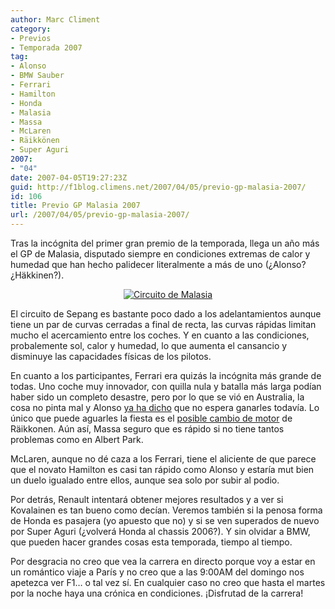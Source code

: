 ```yaml
---
author: Marc Climent
category:
- Previos
- Temporada 2007
tag:
- Alonso
- BMW Sauber
- Ferrari
- Hamilton
- Honda
- Malasia
- Massa
- McLaren
- Räikkönen
- Super Aguri
2007:
- "04"
date: 2007-04-05T19:27:23Z
guid: http://f1blog.climens.net/2007/04/05/previo-gp-malasia-2007/
id: 106
title: Previo GP Malasia 2007
url: /2007/04/05/previo-gp-malasia-2007/
---
```


Tras la incógnita del primer gran premio de la temporada, llega un año más el GP de Malasia, disputado siempre en condiciones extremas de calor y humedad que han hecho palidecer literalmente a más de uno (¿Alonso? ¿Häkkinen?).[](http://f1blog.climens.net/files/2007/04/malasia1.png "Circuito de Malasia")

<p style="text-align: center">
  <a href="http://f1blog.climens.net/files/2007/04/malasia1.png" title="Circuito de Malasia"><img src="http://f1blog.climens.net/files/2007/04/malasia1.png" alt="Circuito de Malasia" /></a>
</p>

El circuito de Sepang es bastante poco dado a los adelantamientos aunque tiene un par de curvas cerradas a final de recta, las curvas rápidas limitan mucho el acercamiento entre los coches. Y en cuanto a las condiciones, probalemente sol, calor y humedad, lo que aumenta el cansancio y disminuye las capacidades físicas de los pilotos.

En cuanto a los participantes, Ferrari era quizás la incógnita más grande de todas. Uno coche muy innovador, con quilla nula y batalla más larga podían haber sido un completo desastre, pero por lo que se vió en Australia, la cosa no pinta mal y Alonso [ya ha dicho](http://www.autosport.com/news/report.php/id/57805) que no espera ganarles todavía. Lo único que puede aguarles la fiesta es el [posible cambio de motor](http://www.racingpasion.com/2007/04/05-raikkonen-podria-tener-que-cambiar-el-motor-para-malasia) de Räikkonen. Aún así, Massa seguro que es rápido si no tiene tantos problemas como en Albert Park.

McLaren, aunque no dé caza a los Ferrari, tiene el aliciente de que parece que el novato Hamilton es casi tan rápido como Alonso y estaría mut bien un duelo igualado entre ellos, aunque sea solo por subir al podio.

Por detrás, Renault intentará obtener mejores resultados y a ver si Kovalainen es tan bueno como decían. Veremos también si la penosa forma de Honda es pasajera (yo apuesto que no) y si se ven superados de nuevo por Super Aguri (¿volverá Honda al chassis 2006?). Y sin olvidar a BMW, que pueden hacer grandes cosas esta temporada, tiempo al tiempo.

Por desgracia no creo que vea la carrera en directo porque voy a estar en un romántico viaje a París y no creo que a las 9:00AM del domingo nos apetezca ver F1&#8230; o tal vez sí. En cualquier caso no creo que hasta el martes por la noche haya una crónica en condiciones. ¡Disfrutad de la carrera!